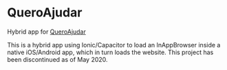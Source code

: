 # QueroAjudar
Hybrid app for [QueroAjudar](https://app.queroajudar.org)

This is a hybrid app using Ionic/Capacitor to load an InAppBrowser inside a native iOS/Android app, which in turn loads the website. This project has been discontinued as of May 2020.
